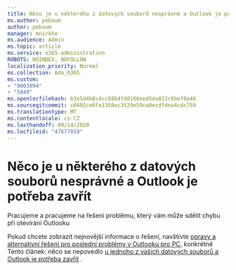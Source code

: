 ```yaml
---
title: Něco je u některého z datových souborů nesprávné a Outlook je potřeba zavřít
ms.author: pebaum
author: pebaum
manager: mnirkhe
ms.audience: Admin
ms.topic: article
ms.service: o365-administration
ROBOTS: NOINDEX, NOFOLLOW
localization_priority: Normal
ms.collection: Adm_O365
ms.custom:
- "9003094"
- "5849"
ms.openlocfilehash: b3e5d4b8c4cc88b4fdd166eed5da831c0bef0a46
ms.sourcegitcommit: c6692ce0fa1358ec3529e59ca0ecdfdea4cdc759
ms.translationtype: MT
ms.contentlocale: cs-CZ
ms.lasthandoff: 09/14/2020
ms.locfileid: "47677019"
---
```

# <a name="something-is-wrong-with-one-of-your-data-files-and-outlook-needs-to-close"></a>Něco je u některého z datových souborů nesprávné a Outlook je potřeba zavřít

Pracujeme a pracujeme na řešení problému, který vám může sdělit chybu při otevírání Outlooku

Pokud chcete zobrazit nejnovější informace o řešení, navštivte [opravy a alternativní řešení pro poslední problémy v Outlooku pro PC](https://support.microsoft.com/office/ecf61305-f84f-4e13-bb73-95a214ac1230), konkrétně Tento článek: něco se nepovedlo [u jednoho z vašich datových souborů a Outlook je potřeba zavřít](https://support.microsoft.com/office/a3b59934-2446-4f2a-bd25-58f88188b9b2) .
